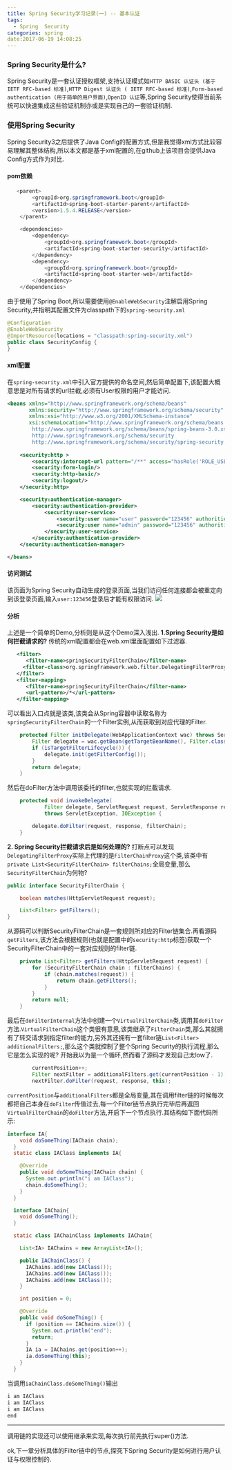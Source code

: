 ```yaml
---
title: Spring Security学习记录(一) -- 基本认证
tags:
  - Spring  Security    
categories: spring
date:2017-06-19 14:08:25 
---
```


###  Spring Security是什么?
Spring Security是一套认证授权框架,支持认证模式如`HTTP BASIC 认证头 (基于 IETF RFC-based 标准)`,`HTTP Digest 认证头 ( IETF RFC-based 标准)`,`Form-based authentication (用于简单的用户界面)`,`OpenID 认证`等,Spring Security使得当前系统可以快速集成这些验证机制亦或是实现自己的一套验证机制.

### 使用Spring Security
Spring Security3之后提供了Java Config的配置方式,但是我觉得xml方式比较容易理解其整体结构,所以本文都是基于xml配置的,在github上该项目会提供Java Config方式作为对比.

#### pom依赖
```java
   <parent>
        <groupId>org.springframework.boot</groupId>
        <artifactId>spring-boot-starter-parent</artifactId>
        <version>1.5.4.RELEASE</version>
    </parent>

    <dependencies>
        <dependency>
            <groupId>org.springframework.boot</groupId>
            <artifactId>spring-boot-starter-security</artifactId>
        </dependency>
        <dependency>
            <groupId>org.springframework.boot</groupId>
            <artifactId>spring-boot-starter-web</artifactId>
        </dependency>
    </dependencies>
```
由于使用了Spring Boot,所以需要使用`@EnableWebSecurity`注解启用Spring Security,并指明其配置文件为classpath下的`spring-security.xml`
```java
@Configuration
@EnableWebSecurity
@ImportResource(locations = "classpath:spring-security.xml")
public class SecurityConfig {
}
```

#### xml配置
在`spring-security.xml`中引入官方提供的命名空间,然后简单配置下,该配置大概意思是对所有请求的url拦截,必须有User权限的用户才能访问.
```xml
<beans xmlns="http://www.springframework.org/schema/beans"
       xmlns:security="http://www.springframework.org/schema/security"
       xmlns:xsi="http://www.w3.org/2001/XMLSchema-instance"
       xsi:schemaLocation="http://www.springframework.org/schema/beans
		http://www.springframework.org/schema/beans/spring-beans-3.0.xsd
		http://www.springframework.org/schema/security
		http://www.springframework.org/schema/security/spring-security.xsd">
	
	<security:http >
        <security:intercept-url pattern="/**" access="hasRole('ROLE_USER')"/>
        <security:form-login/>
        <security:http-basic/>
        <security:logout/>
    </security:http>

    <security:authentication-manager>
        <security:authentication-provider>
            <security:user-service>
                <security:user name="user" password="123456" authorities="ROLE_USER"/>
                <security:user name="admin" password="123456" authorities="ROLE_USER, ROLE_ADMIN"/>
            </security:user-service>
        </security:authentication-provider>
    </security:authentication-manager>

</beans>
```
#### 访问测试
该页面为Spring Security自动生成的登录页面,当我们访问任何连接都会被重定向到该登录页面,输入`user:123456`登录后才能有权限访问.
![](http://oobu4m7ko.bkt.clouddn.com/1497854910.png?imageMogr2/thumbnail/!70p)

#### 分析
上述是一个简单的Demo,分析则是从这个Demo深入浅出.
**1.Spring Security是如何拦截请求的?**
传统的xml配置都会在web.xml里面配置如下过滤器.
```xml
   <filter>
      <filter-name>springSecurityFilterChain</filter-name>
     <filter-class>org.springframework.web.filter.DelegatingFilterProxy</filter-class>
   </filter>
   <filter-mapping>
      <filter-name>springSecurityFilterChain</filter-name>
      <url-pattern>/*</url-pattern>
   </filter-mapping>
```
可以看出入口点就是该类,该类会从Spring容器中读取名称为`springSecurityFilterChain`的一个Filter实例,从而获取到对应代理的Filter.
```java
	protected Filter initDelegate(WebApplicationContext wac) throws ServletException {
		Filter delegate = wac.getBean(getTargetBeanName(), Filter.class);
		if (isTargetFilterLifecycle()) {
			delegate.init(getFilterConfig());
		}
		return delegate;
	}
```
然后在doFilter方法中调用该委托的filter,也就实现的拦截请求.
```java
	protected void invokeDelegate(
			Filter delegate, ServletRequest request, ServletResponse response, FilterChain filterChain)
			throws ServletException, IOException {

		delegate.doFilter(request, response, filterChain);
	}
```
**2. Spring Security拦截请求后是如何处理的?**
打断点可以发现`DelegatingFilterProxy`实际上代理的是`FilterChainProxy`这个类,该类中有`	private List<SecurityFilterChain> filterChains;`全局变量,那么`SecurityFilterChain`为何物?
```java
public interface SecurityFilterChain {

	boolean matches(HttpServletRequest request);

	List<Filter> getFilters();
}
```
从源码可以判断SecurityFilterChain是一套规则所对应的Filter链集合.再看源码`getFilters`,该方法会根据规则(也就是配置中的`security:http`标签)获取一个SecurityFilterChain中的一套对应规则的filter链.
```java
	private List<Filter> getFilters(HttpServletRequest request) {
		for (SecurityFilterChain chain : filterChains) {
			if (chain.matches(request)) {
				return chain.getFilters();
			}
		}
		return null;
	}
```
最后在`doFilterInternal`方法中创建一个`VirtualFilterChain`类,调用其`doFilter`方法.`VirtualFilterChain`这个类很有意思,该类继承了`FilterChain`类,那么其就拥有了转交请求到指定filter的能力,另外其还拥有一套filter链`List<Filter> additionalFilters;`,那么这个类就控制了整个Spring Security的执行流程,那么它是怎么实现的呢?
开始我以为是一个循环,然而看了源码才发现自己太low了.
```java
        currentPosition++;
		Filter nextFilter = additionalFilters.get(currentPosition - 1);
		nextFilter.doFilter(request, response, this);
```
`currentPosition`与`additionalFilters`都是全局变量,其在调用filter链的时候每次都把自己本身在`doFilter`传值过去,每一个Filter链节点执行完毕后再返回`VirtualFilterChain`的`doFilter`方法,开启下一个节点执行.其结构如下面代码所示:
```java    
interface IA{
    void doSomeThing(IAChain chain);
  }
  static class IAClass implements IA{

    @Override
    public void doSomeThing(IAChain chain) {
      System.out.println("i am IAClass");
      chain.doSomeThing();
    }
  }

  interface IAChain{
    void doSomeThing();
  }

  static class IAChainClass implements IAChain{

    List<IA> IAChains = new ArrayList<IA>();

    public IAChainClass() {
      IAChains.add(new IAClass());
      IAChains.add(new IAClass());
      IAChains.add(new IAClass());
    }

    int position = 0;

    @Override
    public void doSomeThing() {
      if (position == IAChains.size()) {
        System.out.println("end");
        return;
      }
      IA ia = IAChains.get(position++);
      ia.doSomeThing(this);
    }
  }
```
当调用`iaChainClass.doSomeThing()`输出
```java
i am IAClass
i am IAClass
i am IAClass
end
```
- - - - -
调用链的实现还可以使用继承来实现,每次执行前先执行super()方法.

ok,下一章分析具体的Filter链中的节点,探究下Spring Security是如何进行用户认证与权限控制的.
